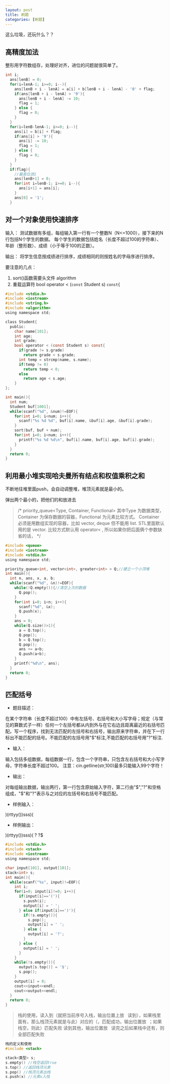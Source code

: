 ```yaml
---
layout: post
title: 刷题
categories: [刷题]
---
```

这么垃圾，还玩什么？？

## 高精度加法
整形用字符数组存，处理好对齐，进位的问题就很简单了。
```C
int i;
  ans[lenB] = 0;
  for(i=lenA-1; i>=0; i--){
    ans[lenB + i - lenA] = a[i] + b[lenB + i - lenA] - '0' + flag;
    if(ans[lenB + i - lenA] > '9'){
      ans[lenB + i - lenA] -= 10;
      flag = 1; 
    } else {
      flag = 0;
    }
  }
  for(i=lenB-lenA-1; i>=0; i--){
    ans[i] = b[i] + flag;
    if(ans[i] > '9'){
      ans[i] -= 10;
      flag = 1;
    } else {
      flag = 0;
    }
  }
  if(flag){
    //最高位进1
    ans[lenB+1] = 0;
    for(int i=lenB-1; i>=0; i--){
      ans[i+1] = ans[i];
    }
    ans[0] = '1';
  }
```

## 对一个对象使用快速排序
输入：
测试数据有多组，每组输入第一行有一个整数N（N<=1000），接下来的N行包括N个学生的数据。
每个学生的数据包括姓名（长度不超过100的字符串）、年龄（整形数）、成绩（小于等于100的正数）。
    
输出：
    将学生信息按成绩进行排序，成绩相同的则按姓名的字母序进行排序。
    
要注意的几点： 
1. sort()函数需要头文件 algorithm
2. 重载运算符 bool operator < (`const` Student s) `const`{

```c
#include <stdio.h>
#include <iostream>
#include <string.h>
#include <algorithm>
using namespace std;

class Student{
  public:
    char name[101];
    int age;
    int grade;
    bool operator < (const Student s) const{
      if(grade != s.grade) 
        return grade < s.grade;
      int temp = strcmp(name, s.name);
      if(temp != 0) 
        return temp < 0;
      else 
        return age < s.age;
    }
};

int main(){
  int num;
  Student buf[1001];
  while(scanf("%d", &num)!=EOF){
    for(int i=0; i<num; i++){
      scanf("%s %d %d", buf[i].name, &buf[i].age, &buf[i].grade);
    }
    sort(buf, buf + num);
    for(int i=0; i<num; i++){
      printf("%s %d %d\n", buf[i].name, buf[i].age, buf[i].grade);
    }
  }
  return 0;
}
```


## 利用最小堆实现哈夫曼所有结点和权值乘积之和
不断地往堆里面push，会自动调整堆，堆顶元素就是最小的。

弹出两个最小的，把他们的和放进去
> /*
priority_queue<Type, Container, Functional>
其中Type 为数据类型， Container 为保存数据的容器，Functional 为元素比较方式。
Container 必须是用数组实现的容器，比如 vector, deque 但不能用 list.
STL里面默认用的是 vector. 比较方式默认用 operator< , 所以如果你把后面俩个参数缺省的话，
 */

```c
#include <queue>
#include <iostream>
#include <stdio.h>
using namespace std;

priority_queue<int, vector<int>, greater<int> > Q;//建立一个小顶堆
int main(){
  int n, ans, x, a, b;
  while(scanf("%d", &n)!=EOF){
    while(!Q.empty()){//清空上次的数据
      Q.pop();
    }
    for(int i=0; i<n; i++){
      scanf("%d", &x);
      Q.push(x);
    }
    ans = 0;
    while(Q.size()>1){
      a = Q.top();
      Q.pop();
      b = Q.top();
      Q.pop();
      ans += a+b;
      Q.push(a+b);
    }
    printf("%d\n", ans);
  }
  return 0;
}
```


## 匹配括号
* 题目描述：

在某个字符串（长度不超过100）中有左括号、右括号和大小写字母；规定（与常见的算数式子一样）任何一个左括号都从内到外与在它右边且距离最近的右括号匹配。写一个程序，找到无法匹配的左括号和右括号，输出原来字符串，并在下一行标出不能匹配的括号。不能匹配的左括号用"$"标注,不能匹配的右括号用"?"标注.
    
* 输入：

输入包括多组数据，每组数据一行，包含一个字符串，只包含左右括号和大小写字母，字符串长度不超过100。
注意：cin.getline(str,100)最多只能输入99个字符！
    
* 输出：

对每组输出数据，输出两行，第一行包含原始输入字符，第二行由"$","?"和空格组成，"$"和"?"表示与之对应的左括号和右括号不能匹配。

* 样例输入：

)(rttyy())sss)(

* 样例输出：

)(rttyy())sss)(
?            ?$

```c
#include <stdio.h>
#include <stack>
#include <iostream>
using namespace std;

char input[101], output[101];
stack<int> s;
int main(){
  while(scanf("%s", input)!=EOF){
    int i;
    for(i=0; input[i]!=0; i++){
      if(input[i]=='('){
        s.push(i);
        output[i] = ' ';
      } else if(input[i]==')'){
        if(!s.empty()){
          s.pop();
          output[i] = ' ';
        } else {
          output[i] = '?';
        }
      } else {
        output[i] = ' ';
      }
    }
    while(!s.empty()){
      output[s.top()] = '$';
      s.pop();
    }
    output[i] = 0;
    cout<<input<<endl;
    cout<<output<<endl;
  }
  return 0;
}
```
> 栈的使用，读入到（就把当前序号入栈，输出位置上放` `
> 读到），如果栈里面有，那么栈顶元素就是与此）对应的（，匹配成功，输出位置放` `；如果栈空，则此）匹配失败
> 读到其他，输出位置放` `
> 读完之后如果栈中还有，则全部匹配失败

```c
栈的定义和使用
#include <stack>

stack<类型> s;
s.empty() //栈空返回true
s.top() //返回栈顶元素
s.pop() //栈顶元素出栈
s.push(x) //元素x入栈
```
